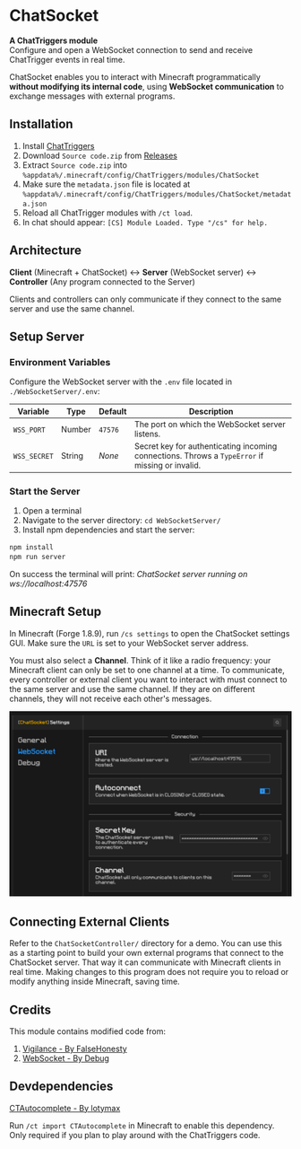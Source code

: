 # ChatSocket

**A ChatTriggers module**\
Configure and open a WebSocket connection to send and receive ChatTrigger events in real time.

ChatSocket enables you to interact with Minecraft programmatically **without modifying its internal code**, using **WebSocket communication** to exchange messages with external programs.

## Installation

1. Install [ChatTriggers](https://github.com/ChatTriggers/ChatTriggers/releases)
2. Download `Source code.zip` from [Releases](https://github.com/Khoeckman/ChatSocket/releases/latest)
3. Extract `Source code.zip` into `%appdata%/.minecraft/config/ChatTriggers/modules/ChatSocket`
4. Make sure the `metadata.json` file is located at `%appdata%/.minecraft/config/ChatTriggers/modules/ChatSocket/metadata.json`
5. Reload all ChatTrigger modules with `/ct load`.
6. In chat should appear: `[CS] Module Loaded. Type "/cs" for help.`

## Architecture

**Client** (Minecraft + ChatSocket) ↔ **Server** (WebSocket server) ↔ **Controller** (Any program connected to the Server)

Clients and controllers can only communicate if they connect to the same server and use the same channel.

## Setup Server

### Environment Variables

Configure the WebSocket server with the `.env` file located in `./WebSocketServer/.env`:

| Variable     | Type   | Default | Description                                                                                     |
| ------------ | ------ | ------- | ----------------------------------------------------------------------------------------------- |
| `WSS_PORT`   | Number | `47576` | The port on which the WebSocket server listens.                                                 |
| `WSS_SECRET` | String | _None_  | Secret key for authenticating incoming connections. Throws a `TypeError` if missing or invalid. |

### Start the Server

1. Open a terminal
2. Navigate to the server directory: `cd WebSocketServer/`
3. Install npm dependencies and start the server:

```bash
npm install
npm run server
```

On success the terminal will print: _ChatSocket server running on ws://localhost:47576_

## Minecraft Setup

In Minecraft (Forge 1.8.9), run `/cs settings` to open the ChatSocket settings GUI. Make sure the `URL` is set to your WebSocket server address.

You must also select a **Channel**. Think of it like a radio frequency: your Minecraft client can only be set to one channel at a time. To communicate, every controller or external client you want to interact with must connect to the same server and use the same channel. If they are on different channels, they will not receive each other's messages.

![ChatSocket settings GUI in Minecraft](img/ChatSocketSettings.png)

## Connecting External Clients

Refer to the `ChatSocketController/` directory for a demo. You can use this as a starting point to build your own external programs that connect to the ChatSocket server. That way it can communicate with Minecraft clients in real time.
Making changes to this program does not require you to reload or modify anything inside Minecraft, saving time.

## Credits

This module contains modified code from:

1. [Vigilance - By FalseHonesty](https://chattriggers.com/modules/v/Vigilance)
2. [WebSocket - By Debug](https://chattriggers.com/modules/v/WebSocket)

## Devdependencies

[CTAutocomplete - By lotymax](https://chattriggers.com/modules/v/CTAutocomplete)

Run `/ct import CTAutocomplete` in Minecraft to enable this dependency. Only required if you plan to play around with the ChatTriggers code.

